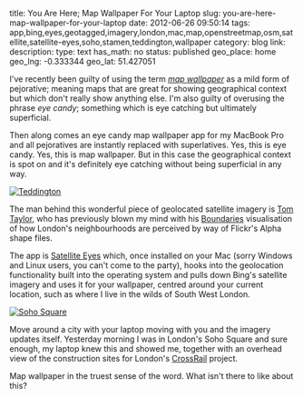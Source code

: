 title: You Are Here; Map Wallpaper For Your Laptop
slug: you-are-here-map-wallpaper-for-your-laptop
date: 2012-06-26 09:50:14
tags: app,bing,eyes,geotagged,imagery,london,mac,map,openstreetmap,osm,satellite,satellite-eyes,soho,stamen,teddington,wallpaper
category: blog
link: 
description: 
type: text
has_math: no
status: published
geo_place: home
geo_lng: -0.333344
geo_lat: 51.427051

I've recently been guilty of using the term *[map wallpaper](/2012/06/11/a-bipolar-attitude-to-aerial-and-satellite-imagery-plus-maps-fear-uncertainty-and-doubt/ "/2012/06/11/a-bipolar-attitude-to-aerial-and-satellite-imagery-plus-maps-fear-uncertainty-and-doubt/")* as a mild form of pejorative; meaning maps that are great for showing geographical context but which don't really show anything else. I'm also guilty of overusing the phrase *eye candy*; something which is eye catching but ultimately superficial.

Then along comes an eye candy map wallpaper app for my MacBook Pro and all pejoratives are instantly replaced with superlatives. Yes, this is eye candy. Yes, this is map wallpaper. But in this case the geographical context is spot on and it's definitely eye catching without being superficial in any way.

<!-- TEASER_END -->

[![](/wp-content/uploads/2012/06/Teddington-1024x645.jpg "Teddington")](/wp-content/uploads/2012/06/Teddington.jpg "/wp-content/uploads/2012/06/Teddington.jpg")

The man behind this wonderful piece of geolocated satellite imagery is [Tom Taylor](https://twitter.com/#!/tomtaylor "https://twitter.com/#!/tomtaylor"), who has previously blown my mind with his [Boundaries](http://boundaries.tomtaylor.co.uk/ "http://boundaries.tomtaylor.co.uk/") visualisation of how London's neighbourhoods are perceived by way of Flickr's Alpha shape files.

The app is [Satellite Eyes](http://satelliteeyes.tomtaylor.co.uk/ "http://satelliteeyes.tomtaylor.co.uk/") which, once installed on your Mac (sorry Windows and Linux users, you can't come to the party), hooks into the geolocation functionality built into the operating system and pulls down Bing's satellite imagery and uses it for your wallpaper, centred around your current location, such as where I live in the wilds of South West London.

[![](/wp-content/uploads/2012/06/Soho-Square-1024x645.jpg "Soho Square")](/wp-content/uploads/2012/06/Soho-Square.jpg "/wp-content/uploads/2012/06/Soho-Square.jpg")

Move around a city with your laptop moving with you and the imagery updates itself. Yesterday morning I was in London's Soho Square and sure enough, my laptop knew this and showed me, together with an overhead view of the construction sites for London's [CrossRail](http://www.crossrail.co.uk/ "http://www.crossrail.co.uk/") project.

Map wallpaper in the truest sense of the word. What isn't there to like about this?




